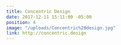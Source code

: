 ```yaml
---
title: Concentric Design
date: 2017-12-11 15:11:00 -05:00
position: 4
image: "/uploads/Concentric%20design.jpg"
link: http://concentric.design
---
```


